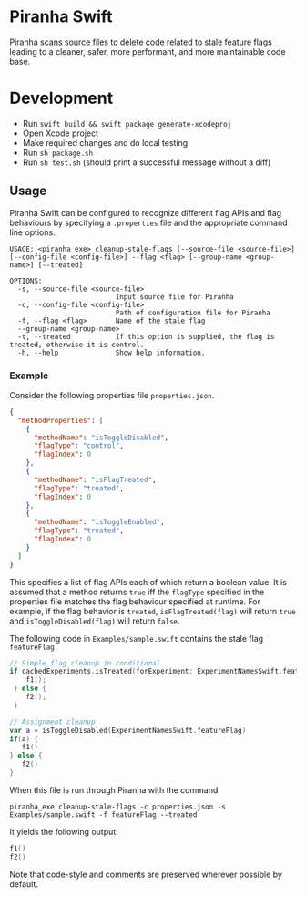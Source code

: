# Piranha Swift
Piranha scans source files to delete code related to stale feature flags leading to a cleaner, safer, more performant, and more maintainable code base.

# Development

- Run `swift build && swift package generate-xcodeproj`
- Open Xcode project
- Make required changes and do local testing
- Run `sh package.sh`
- Run `sh test.sh` (should print a successful message without a diff)

## Usage

Piranha Swift can be configured to recognize different flag APIs and flag behaviours by specifying a `.properties` file and the appropriate command line options. 

```
USAGE: <piranha_exe> cleanup-stale-flags [--source-file <source-file>] [--config-file <config-file>] --flag <flag> [--group-name <group-name>] [--treated]

OPTIONS:
  -s, --source-file <source-file>
                          Input source file for Piranha
  -c, --config-file <config-file>
                          Path of configuration file for Piranha 
  -f, --flag <flag>       Name of the stale flag 
  --group-name <group-name>
  -t, --treated           If this option is supplied, the flag is treated, otherwise it is control. 
  -h, --help              Show help information.
```

### Example 

Consider the following properties file `properties.json`.

```json
{
  "methodProperties": [
    {
      "methodName": "isToggleDisabled",
      "flagType": "control",
      "flagIndex": 0
    },
    {
      "methodName": "isFlagTreated",
      "flagType": "treated",
      "flagIndex": 0
    },
    {
      "methodName": "isToggleEnabled",
      "flagType": "treated",
      "flagIndex": 0
    }
  ]
}
```

This specifies a list of flag APIs each of which return a boolean value. It is assumed that a method returns `true` iff the `flagType` specified in the properties file matches the flag behaviour specified at runtime. For example, if the flag behavior is `treated`, `isFlagTreated(flag)` will return `true` and `isToggleDisabled(flag)` will return `false`.

The following code in `Examples/sample.swift` contains the stale flag `featureFlag`

```swift
// Simple flag cleanup in conditional
if cachedExperiments.isTreated(forExperiment: ExperimentNamesSwift.featureFlag) {
    f1();
 } else {
    f2();
 }

// Assignment cleanup
var a = isToggleDisabled(ExperimentNamesSwift.featureFlag)
if(a) {
   f1()
} else {
   f2()
}

```
When this file is run through Piranha with the command 

```
piranha_exe cleanup-stale-flags -c properties.json -s Examples/sample.swift -f featureFlag --treated
```

It yields the following output:

```swift
f1()
f2()
```

Note that code-style and comments are preserved wherever possible by default.



